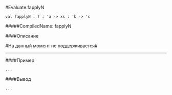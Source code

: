 #Evaluate.fapplyN

	val fapplyN : f : 'a -> xs : 'b -> 'c


#####CompiledName: fapplyN


####Описание

#На данный момент не поддерживается#
 
----------

####Пример
    
    ...

####Вывод

    ...
